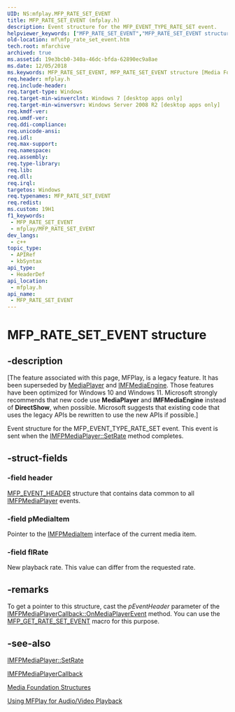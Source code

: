 ```yaml
---
UID: NS:mfplay.MFP_RATE_SET_EVENT
title: MFP_RATE_SET_EVENT (mfplay.h)
description: Event structure for the MFP_EVENT_TYPE_RATE_SET event.
helpviewer_keywords: ["MFP_RATE_SET_EVENT","MFP_RATE_SET_EVENT structure [Media Foundation]","mf.mfp_rate_set_event","mfplay/MFP_RATE_SET_EVENT"]
old-location: mf\mfp_rate_set_event.htm
tech.root: mfarchive
archived: true
ms.assetid: 19e3bcb0-340a-46dc-bfda-62890ec9a8ae
ms.date: 12/05/2018
ms.keywords: MFP_RATE_SET_EVENT, MFP_RATE_SET_EVENT structure [Media Foundation], mf.mfp_rate_set_event, mfplay/MFP_RATE_SET_EVENT
req.header: mfplay.h
req.include-header: 
req.target-type: Windows
req.target-min-winverclnt: Windows 7 [desktop apps only]
req.target-min-winversvr: Windows Server 2008 R2 [desktop apps only]
req.kmdf-ver: 
req.umdf-ver: 
req.ddi-compliance: 
req.unicode-ansi: 
req.idl: 
req.max-support: 
req.namespace: 
req.assembly: 
req.type-library: 
req.lib: 
req.dll: 
req.irql: 
targetos: Windows
req.typenames: MFP_RATE_SET_EVENT
req.redist: 
ms.custom: 19H1
f1_keywords:
 - MFP_RATE_SET_EVENT
 - mfplay/MFP_RATE_SET_EVENT
dev_langs:
 - c++
topic_type:
 - APIRef
 - kbSyntax
api_type:
 - HeaderDef
api_location:
 - mfplay.h
api_name:
 - MFP_RATE_SET_EVENT
---
```


# MFP_RATE_SET_EVENT structure


## -description

\[The feature associated with this page, MFPlay, is a legacy feature. It has been superseded by [MediaPlayer](/uwp/api/Windows.Media.Playback.MediaPlayer) and  [IMFMediaEngine](/windows/win32/api/mfmediaengine/nn-mfmediaengine-imfmediaengine). Those features have been optimized for Windows 10 and Windows 11. Microsoft strongly recommends that new code use **MediaPlayer** and **IMFMediaEngine** instead of **DirectShow**, when possible. Microsoft suggests that existing code that uses the legacy APIs be rewritten to use the new APIs if possible.\]


Event structure for the MFP_EVENT_TYPE_RATE_SET event. This event is sent when the <a href="/windows/desktop/api/mfplay/nf-mfplay-imfpmediaplayer-setrate">IMFPMediaPlayer::SetRate</a> method completes.

## -struct-fields

### -field header

<a href="/windows/desktop/api/mfplay/ns-mfplay-mfp_event_header">MFP_EVENT_HEADER</a> structure that contains data common to all <a href="/windows/desktop/api/mfplay/nn-mfplay-imfpmediaplayer">IMFPMediaPlayer</a> events.

### -field pMediaItem

Pointer to the <a href="/windows/desktop/api/mfplay/nn-mfplay-imfpmediaitem">IMFPMediaItem</a> interface of the current media item.

### -field flRate

New playback rate. This value can differ from the requested rate.

## -remarks

To get a pointer to this structure, cast the <i>pEventHeader</i> parameter of the <a href="/windows/desktop/api/mfplay/nf-mfplay-imfpmediaplayercallback-onmediaplayerevent">IMFPMediaPlayerCallback::OnMediaPlayerEvent</a>  method.  You can use the <a href="/windows/desktop/api/mfplay/nf-mfplay-mfp_get_rate_set_event">MFP_GET_RATE_SET_EVENT</a> macro for this purpose.

## -see-also

<a href="/windows/desktop/api/mfplay/nf-mfplay-imfpmediaplayer-setrate">IMFPMediaPlayer::SetRate</a>



<a href="/windows/desktop/api/mfplay/nn-mfplay-imfpmediaplayercallback">IMFPMediaPlayerCallback</a>



<a href="/windows/desktop/medfound/media-foundation-structures">Media Foundation Structures</a>



<a href="/windows/desktop/medfound/using-mfplay-for-audio-video-playback">Using MFPlay for Audio/Video Playback</a>